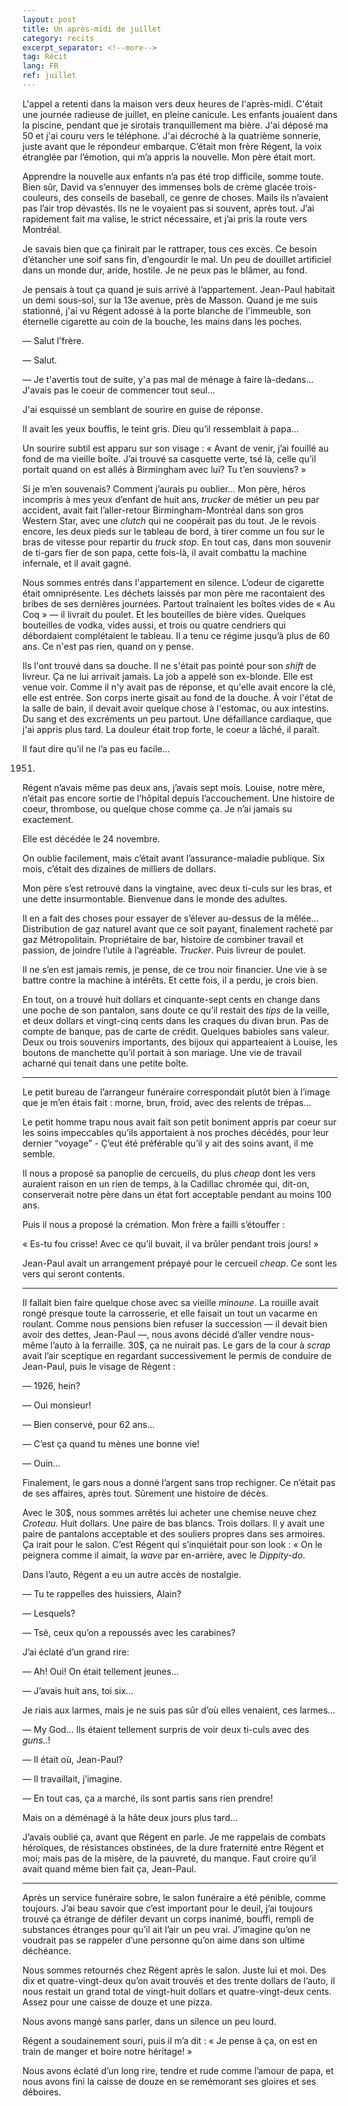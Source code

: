 ```yaml
---
layout: post
title: Un après-midi de juillet
category: recits
excerpt_separator: <!--more-->
tag: Récit
lang: FR
ref: juillet
---
```


L'appel a retenti dans la maison vers deux heures de l'après-midi. C'était une journée radieuse de juillet, en pleine canicule. Les enfants jouaient dans la piscine, pendant que je sirotais tranquillement ma bière. J'ai déposé ma 50 et j'ai couru vers le téléphone. J'ai décroché à la quatrième sonnerie, juste avant que le répondeur embarque. C’était mon frère Régent, la voix étranglée par l’émotion, qui m’a appris la nouvelle. Mon père était mort. 
<!--more-->

Apprendre la nouvelle aux enfants n’a pas été trop difficile, somme toute. Bien sûr, David va s’ennuyer des immenses bols de crème glacée trois-couleurs, des conseils de baseball, ce genre de choses. Mails ils n’avaient pas l’air trop dévastés. Ils ne le voyaient pas si souvent, après tout. J’ai rapidement fait ma valise, le strict nécessaire, et j’ai pris la route vers Montréal.

Je savais bien que ça finirait par le rattraper, tous ces excès. Ce besoin d’étancher une soif sans fin, d’engourdir le mal. Un peu de douillet artificiel dans un monde dur, aride, hostile. Je ne peux pas le blâmer, au fond. 

Je pensais à tout ça quand je suis arrivé à l’appartement. Jean-Paul habitait un demi sous-sol, sur la 13e avenue, près de Masson. Quand je me suis stationné, j'ai vu Régent adossé à la porte blanche de l'immeuble, son éternelle cigarette au coin de la bouche, les mains dans les poches.

— Salut l'frère.

— Salut.

— Je t'avertis tout de suite, y'a pas mal de ménage à faire là-dedans... J'avais pas le coeur de commencer tout seul...

J'ai esquissé un semblant de sourire en guise de réponse.

Il avait les yeux bouffis, le teint gris. Dieu qu’il ressemblait à papa…

Un sourire subtil est apparu sur son visage : « Avant de venir, j’ai fouillé au fond de ma vieille boîte. J’ai trouvé sa casquette verte, tsé là, celle qu’il portait quand on est allés à Birmingham avec lui? Tu t’en souviens? »

Si je m’en souvenais? Comment j’aurais pu oublier… Mon père, héros incompris à mes yeux d’enfant de huit ans, _trucker_ de métier un peu par accident, avait fait l’aller-retour Birmingham-Montréal dans son gros Western Star, avec une _clutch_ qui ne coopérait pas du tout. Je le revois encore, les deux pieds sur le tableau de bord, à tirer comme un fou sur le bras de vitesse pour repartir du _truck stop_. En tout cas, dans mon souvenir de ti-gars fier de son papa, cette fois-là, il avait combattu la machine infernale, et il avait gagné. 

Nous sommes entrés dans l'appartement en silence. L’odeur de cigarette était omniprésente. Les déchets laissés par mon père me racontaient des bribes de ses dernières journées. Partout traînaient les boîtes vides de « Au Coq » — il livrait du poulet. Et les bouteilles de bière vides. Quelques bouteilles de vodka, vides aussi, et trois ou quatre cendriers qui débordaient complétaient le tableau. Il a tenu ce régime jusqu’à plus de 60 ans. Ce n'est pas rien, quand on y pense.

Ils l'ont trouvé dans sa douche. Il ne s'était pas pointé pour son _shift_ de livreur. Ça ne lui arrivait jamais. La job a appelé son ex-blonde. Elle est venue voir. Comme il n'y avait pas de réponse, et qu'elle avait encore la clé, elle est entrée. Son corps inerte gisait au fond de la douche. À voir l'état de la salle de bain, il devait avoir quelque chose à l'estomac, ou aux intestins. Du sang et des excréments un peu partout. Une défaillance cardiaque, que j'ai appris plus tard. La douleur était trop forte, le coeur a lâché, il paraît.

Il faut dire qu’il ne l’a pas eu facile…

1951.

Régent n’avais même pas deux ans, j’avais sept mois. Louise, notre mère, n’était pas encore sortie de l’hôpital depuis l’accouchement. Une histoire de coeur, thrombose, ou quelque chose comme ça. Je n’ai jamais su exactement. 

Elle est décédée le 24 novembre.

On oublie facilement, mais c’était avant l’assurance-maladie publique. Six mois, c’était des dizaines de milliers de dollars. 

Mon père s’est retrouvé dans la vingtaine, avec deux ti-culs sur les bras, et une dette insurmontable. Bienvenue dans le monde des adultes. 

Il en a fait des choses pour essayer de s’élever au-dessus de la mêlée… Distribution de gaz naturel avant que ce soit payant, finalement racheté par gaz Métropolitain. Propriétaire de bar, histoire de combiner travail et passion, de joindre l’utile à l’agréable. _Trucker_. Puis livreur de poulet. 

Il ne s’en est jamais remis, je pense, de ce trou noir financier. Une vie à se battre contre la machine à intérêts. Et cette fois, il a perdu, je crois bien. 

En tout, on a trouvé huit dollars et cinquante-sept cents en change dans une poche de son pantalon, sans doute ce qu’il restait des _tips_ de la veille, et deux dollars et vingt-cinq cents dans les craques du divan brun. Pas de compte de banque, pas de carte de crédit. Quelques babioles sans valeur. Deux ou trois souvenirs importants, des bijoux qui apparteaient à Louise, les boutons de manchette qu’il portait à son mariage. Une vie de travail acharné qui tenait dans une petite boîte.

*     *     *

Le petit bureau de l’arrangeur funéraire correspondait plutôt bien à l’image que je m’en étais fait : morne, brun, froid, avec des relents de trépas…

Le petit homme trapu nous avait fait son petit boniment appris par coeur sur les soins impeccables qu’ils apportaient à nos proches décédés, pour leur dernier “voyage” - Ç’eut été préférable qu’il y ait des soins avant, il me semble. 

Il nous a proposé sa panoplie de cercueils, du plus _cheap_ dont les vers auraient raison en un rien de temps, à la Cadillac chromée qui, dit-on, conserverait notre père dans un état fort acceptable pendant au moins 100 ans.

Puis il nous a proposé la crémation. Mon frère a failli s’étouffer : 

 « Es-tu fou crisse! Avec ce qu’il buvait, il va brûler pendant trois jours! »

Jean-Paul avait un arrangement prépayé pour le cercueil _cheap_. Ce sont les vers qui seront contents. 

*     *     *

Il fallait bien faire quelque chose avec sa vieille _minoune_. La rouille avait rongé presque toute la carrosserie, et elle faisait un tout un vacarme en roulant. Comme nous pensions bien refuser la succession — il devait bien avoir des dettes, Jean-Paul —, nous avons décidé d’aller vendre nous-même l’auto à la ferraille. 30$, ça ne nuirait pas. Le gars de la cour à _scrap_ avait l’air sceptique en regardant successivement le permis de conduire de Jean-Paul, puis le visage de Régent : 

— 1926, hein?

— Oui monsieur!

— Bien conservé, pour 62 ans…

— C’est ça quand tu mènes une bonne vie! 

— Ouin…

Finalement, le gars nous a donné l’argent sans trop rechigner. Ce n’était pas de ses affaires, après tout. Sûrement une histoire de décès.

Avec le 30$, nous sommes arrêtés lui acheter une chemise neuve chez _Croteau_. Huit dollars. Une paire de bas blancs. Trois dollars. Il y avait une paire de pantalons acceptable et des souliers propres dans ses armoires. Ça irait pour le salon. C’est Régent qui s’inquiétait pour son look : « On le peignera comme il aimait, la _wave_ par en-arrière, avec le _Dippity-do_.

Dans l’auto, Régent a eu un autre accès de nostalgie.

— Tu te rappelles des huissiers, Alain?

— Lesquels?

— Tsé, ceux qu’on a repoussés avec les carabines?

J’ai éclaté d’un grand rire:

— Ah! Oui! On était tellement jeunes…

— J’avais huit ans, toi six…

Je riais aux larmes, mais je ne suis pas sûr d’où elles venaient, ces larmes…

— My God… Ils étaient tellement surpris de voir deux ti-culs avec des _guns_..! 

— Il était où, Jean-Paul?

— Il travaillait, j’imagine.

— En tout cas, ça a marché, ils sont partis sans rien prendre! 

Mais on a déménagé à la hâte deux jours plus tard…

J’avais oublié ça, avant que Régent en parle. Je me rappelais de combats héroïques, de résistances obstinées, de la dure fraternité entre Régent et moi; mais pas de la misère, de la pauvreté, du manque. Faut croire qu’il avait quand même bien fait ça, Jean-Paul. 

*     *     *

Après un service funéraire sobre, le salon funéraire a été pénible, comme toujours. J’ai beau savoir que c’est important pour le deuil, j’ai toujours trouvé ça étrange de défiler devant un corps inanimé, bouffi, rempli de substances étranges pour qu’il ait l’air un peu vrai. J’imagine qu’on ne voudrait pas se rappeler d’une personne qu’on aime dans son ultime déchéance.

Nous sommes retournés chez Régent après le salon. Juste lui et moi. Des dix et quatre-vingt-deux qu’on avait trouvés et des trente dollars de l’auto, il nous restait un grand total de vingt-huit dollars et quatre-vingt-deux cents. Assez pour une caisse de douze et une pizza. 

Nous avons mangé sans parler, dans un silence un peu lourd. 

Régent a soudainement souri, puis il m’a dit : « Je pense à ça, on est en train de manger et boire notre héritage! »

Nous avons éclaté d’un long rire, tendre et rude comme l’amour de papa, et nous avons fini la caisse de douze en se remémorant ses gloires et ses déboires. 
